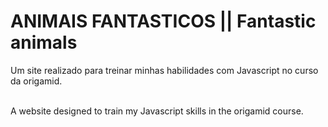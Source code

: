 # ANIMAIS FANTASTICOS || Fantastic animals
Um site realizado para treinar minhas habilidades com Javascript no curso da origamid.
<br><br>

A website designed to train my Javascript skills in the origamid course.
